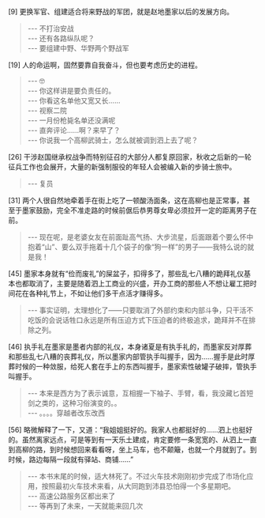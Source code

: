 
[9] 更换军官、组建适合将来野战的军团，就是赵地墨家以后的发展方向。
>--- 不打治安战<br>
>--- 还有各路纵队呢？<br>
>--- 要组建中野、华野两个野战军<br>

[19] 人的命运啊，固然要靠自我奋斗，但也要考虑历史的进程。
>--- 🤓<br>
>--- 你这样讲是要负责任的。<br>
>--- 你看这名单他又宽又长……<br>
>--- 视察二院<br>
>--- 一月份枪毙名单还没满呢<br>
>--- 直奔评论……啊？来早了？<br>
>--- 你说我一个高柳武骑士，怎么就被调到泗上去了呢？<br>

[26] 干涉赵国继承权战争而特别征召的大部分人都复原回家，秋收之后新的一轮征兵工作也会展开，大量的新强制服役的年轻人会被编入新的步骑士旅中。
>--- 复员<br>

[31] 两个人很自然地牵着手在街上吃了一顿酸汤面条，这在高柳也是正常事，甚至于墨家鼓励，完全不准走路的时候前倨后恭男尊女卑必须拉开一定的距离男子在前。
>--- 现在呢，是老婆女友在前面趾高气扬、大步流星，后面跟着个要么怀中抱着“山”、要么双手拖着十几个袋子的像“狗一样”的男子——我特么说的就是我！<br>

[45] 墨家本身就有“俭而废礼”的屎盆子，扣得多了，那些乱七八糟的跪拜礼仪基本也都取消了，主要是随着泗上工商业的兴盛，开办工商的那些人不想让雇工把时间花在各种礼节上，不如让他们多干点活才赚得多。
>--- 事实证明，太理想化了——只要取消了外部约束和内部斗争，只干活不吃饭的会说话牲口永远是所有压迫方式下压迫者的终极追求，跪拜并不在排除之列。<br>

[46] 执手礼在墨家是墨者内部的礼仪，本身诸夏是有执手礼的，而墨家反对厚葬和那些乱七八糟的丧葬礼仪，所以墨家内部管执手叫握手，因为……握手是此时厚葬时候的一种敛服，给死人套在手上的东西叫握手，墨家索性破罐子破摔，管执手叫握手。
>--- 本来是西方为了表示诚意，互相握一下袖子、手臂，看，我没藏匕首短剑之类的，这种习俗演变的。。<br>
>--- 。。。。穿越者改东改西<br>

[56] 略微解释了一下，又道：“我姐姐挺好的。我家人也都挺好的……泗上也挺好的。虽然离家远点，可是等到有一天乐土建成，肯定要修一条宽宽的、从泗上一直到高柳的路，到时候想回来看看呀，坐上马车，也不颠簸，也就一个月就到了。到时候，路边每隔一段就有驿站、商铺……”
>--- 本书末尾的时候，适大林死了。不过火车技术刚刚初步完成了市场化应用，按照最初火车技术来看，从大同跑到沛县恐怕得一个多星期吧。<br>
>--- 高速公路服务区都出来了<br>
>--- 等再到了未来，一天就能来回几次<br>
